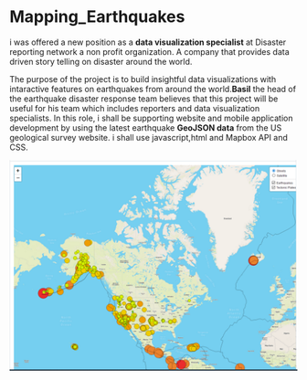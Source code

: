 # Mapping_Earthquakes

i was offered a new position as a **data visualization specialist** at Disaster reporting network a non profit organization. A company that provides data driven story telling on disaster around the world.

The purpose of the project is to build insightful data visualizations with intaractive features on earthquakes from around the world.**Basil** the head of the earthquake disaster response team believes that this project will be useful for his team which includes reporters and data visualization specialists.
In this role, i shall be supporting website and mobile application development by using the latest earthquake **GeoJSON data** from the US geological survey website. i shall use javascript,html and
Mapbox API and CSS.

![map_1](https://github.com/femiimam001/Mapping_Earthquakes/blob/main/Resouces/map_1.PNG)
